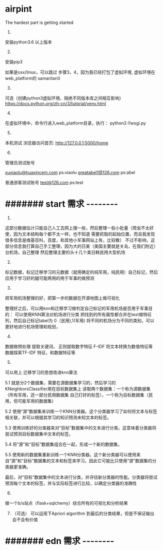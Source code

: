 # airpint
The hardest part is getting started


1.
安装python3.6 以上版本

2. 
安装pip3 

如果是osx/linux，可以跳过 步骤3，4，因为我已经打包了虚拟环境,
虚拟环境在web_platform的 samaritan0

3.
可选（创建python3虚拟环境，隔绝不同版本库之间相互影响）
https://docs.python.org/zh-cn/3/tutorial/venv.html


4.
在虚拟环境中，命令行进入web_platform目录，执行：
python3 i1wsgi.py

5. 
本机测试
浏览器访问首页: http://127.0.0.1:5000/home


6.
管理员测试账号

xuxiaolu@huaxincem.com	ps:xiaolu
greatabel1@126.com  ps:abel

普通游客测试账号
test@126.com  ps:test








# ####### start 需求   -------- #######

1. 
这部分数据估计只能自己人工去网上搜一些，然后整理一些小批量（爬虫不太好使，因为文本结构每个都不太一样，也不知道
需要抓取的起始位置，而且我发现很多信息是维基百科，百度，和其他小军事网站上有，比较散）
不过不影响，这部分信息我打算自己手工整理，因为大的日美（美国主要就是关岛，在我们附近）台机场，自己整理
然后整理主要的头十几个美日韩民用大型机场


2.
标记数据，标记迁移学习的元数据（就用确定的纯军用，纯民用）自己标记，然后应用于学习好的腿可能两用的用于军事的做预测

3.
把军用机场整理的好，把第一步的数据在开源地图上做可视化

整理好之后，可以用knn和迁移学习做判定自己标记的军用机场是否用于军事目的：
可以使用KNN算法对机场进行分类
把找到的所有属性都合并在text做特征列，然后自己标记label为 0（民用),1(军用)
将不同的机场分为不同的类别，可以更好地进行机场管理和规划，

4.
数据做预处理
提取关键词，
正则提取数字特征
F-IDF 将文本转换为数值特征等
数据探索TF-IDF 特征，和数据特征等

5.
可以用上
迁移学习的思想改进knn算法

5.1
就是分2个数据集，需要在源数据集学习的，然后学习的KNeighborsClassifier用在目标数据集上
读取两个数据集：一个称为源数据集（所有军用，还一部分民用数据集 自己打好的标签），一个称为目标数据集（民用，但可能军用的数据集）

5.2
使用“源”数据集来训练一个KNN分类器。这个分类器学习了如何将文本与标签相关联，并可以根据其学习的知识预测未知文本的标签。

5.3
使用训练好的分类器来对“目标”数据集中的文本进行分类。这意味着分类器将尝试预测目标数据集中文本的标签。

5.4
将“源”和“目标”数据集组合在一起，形成一个新的数据集。

5.5
使用新的数据集重新训练一个KNN分类器。这个新分类器可以使用来自“源”和“目标”数据集的文本和标签来学习，因此它可能比只使用“源”数据集的分类器更准确。

最后，对“目标”数据集中的文本进行分类，并评估新分类器的性能。分类器将尝试预测每个文本的标签，并与实际标签进行比较，以确定分类器的准确性

6.
做一个b/s站点（flask+sqlchemy）综合所有的可视化和分析结果

7. （可选）
可以运用下Apriori algorithm 到最后的分类结果，但是不保证输出会不会有价值


# ####### edn   需求   -------- #######



